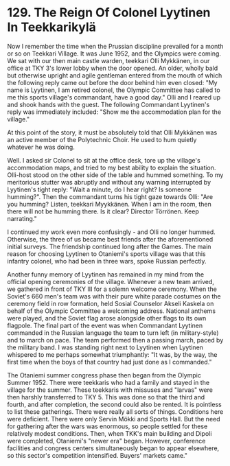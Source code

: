 


    
# 129. The Reign Of Colonel Lyytinen In Teekkarikylä

Now I remember the time when the Prussian discipline prevailed for a month or so on Teekkari Village. It was June 1952, and the Olympics were coming. We sat with our then main castle warden, teekkari Olli Mykkänen, in our office at TKY 3's lower lobby when the door opened. An older, wholly bald but otherwise upright and agile gentleman entered from the mouth of which the following reply came out before the door behind him even closed: "My name is Lyytinen, I am retired colonel, the Olympic Committee has called to me this sports village's commandant, have a good day." Olli and I reared up and shook hands with the guest. The following Commandant Lyytinen's reply was immediately included: "Show me the accommodation plan for the village."

At this point of the story, it must be absolutely told that Olli Mykkänen was an active member of the Polytechnic Choir. He used to hum quietly whatever he was doing.

Well. I asked sir Colonel to sit at the office desk, tore up the village's accommodation maps, and tried to my best ability to explain the situation. Olli-host stood on the other side of the table and hummed something. To my meritorious stutter was abruptly and without any warning interrupted by Lyytinen's tight reply: "Wait a minute, do I hear right? Is someone humming?". Then the commandant turns his tight gaze towards Olli: "Are you humming? Listen, teekkari Myykkänen. When I am in the room, then there will not be humming there. Is it clear? Director Törrönen. Keep narrating."

I continued my work even more confusingly - and Olli no longer hummed. Otherwise, the three of us became best friends after the aforementioned initial surveys. The friendship continued long after the Games. The main reason for choosing Lyytinen to Otaniemi's sports village was that this infantry colonel, who had been in three wars, spoke Russian perfectly.

Another funny memory of Lyytinen has remained in my mind from the official opening ceremonies of the village. Whenever a new team arrived, we gathered in front of TKY III for a solemn welcome ceremony. When the Soviet's 660 men's team was with their pure white parade costumes on the ceremony field in row formation, held Sosial Counselor Akseli Kaskela on behalf of the Olympic Committee a welcoming address. National anthems were played, and the Soviet flag arose alongside other flags to its own flagpole. The final part of the event was when Commandant Lyytinen commanded in the Russian language the team to turn left (in military-style) and to march on pace. The team performed then a passing march, paced by the military band. I was standing right next to Lyytinen when Lyytinen whispered to me perhaps somewhat triumphantly: "It was, by the way, the first time when the boys of that country had just done as I commanded."

The Otaniemi summer congress phase then began from the Olympic Summer 1952. There were teekkaris who had a family and stayed in the village for the summer. These teekkaris with missuses and "larvas" were then harshly transferred to TKY 5.  This was done so that the third and fourth, and after completion, the second could also be rented. It is pointless to list these gatherings. There were really all sorts of things. Conditions here were deficient. There were only Servin Mökki and Sports Hall. But the need for gathering after the wars was enormous, so people settled for these relatively modest conditions. Then, when TKK's main building and Dipoli were completed, Otaniemi's "newer era" began. However, conference facilities and congress centers simultaneously began to appear elsewhere, so this sector's competition intensified. Buyers' markets came."
